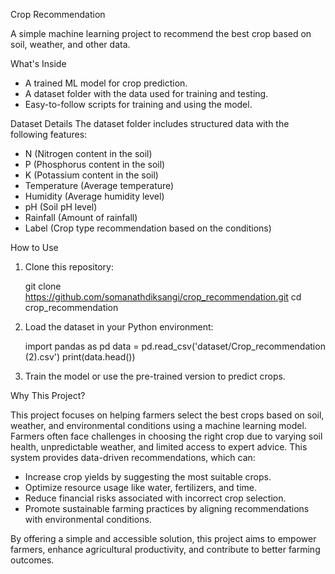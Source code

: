 Crop Recommendation  

A simple machine learning project to recommend the best crop based on soil, weather, and other data.  

What's Inside  
- A trained ML model for crop prediction.  
- A dataset folder with the data used for training and testing.  
- Easy-to-follow scripts for training and using the model.  

Dataset Details
The dataset folder includes structured data with the following features:

- N (Nitrogen content in the soil)
- P (Phosphorus content in the soil)
- K (Potassium content in the soil)
- Temperature (Average temperature)
- Humidity (Average humidity level)
- pH (Soil pH level)
- Rainfall (Amount of rainfall)
- Label (Crop type recommendation based on the conditions)
 

How to Use  
1. Clone this repository:  
   
   git clone https://github.com/somanathdiksangi/crop_recommendation.git
   cd crop_recommendation
  
2. Load the dataset in your Python environment:  

   import pandas as pd
   data = pd.read_csv('dataset/Crop_recommendation (2).csv')
   print(data.head())
   
3. Train the model or use the pre-trained version to predict crops.  

Why This Project?

This project focuses on helping farmers select the best crops based on soil, weather, and environmental conditions using a machine learning model. 
Farmers often face challenges in choosing the right crop due to varying soil health, unpredictable weather, and limited access to expert advice. 
This system provides data-driven recommendations, which can:  

- Increase crop yields by suggesting the most suitable crops.  
- Optimize resource usage like water, fertilizers, and time.  
- Reduce financial risks associated with incorrect crop selection.  
- Promote sustainable farming practices by aligning recommendations with environmental conditions.  

By offering a simple and accessible solution, this project aims to empower farmers, enhance agricultural productivity, and contribute to better farming outcomes.  




